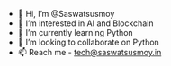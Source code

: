 - 👋 Hi, I’m @Saswatsusmoy
- 👀 I’m interested in AI and Blockchain
- 🌱 I’m currently learning Python
- 💞️ I’m looking to collaborate on Python
- 📫 Reach me - tech@saswatsusmoy.in

<!---
Saswatsusmoy/Saswatsusmoy is a ✨ special ✨ repository because its `README.md` (this file) appears on your GitHub profile.
You can click the Preview link to take a look at your changes.
--->
